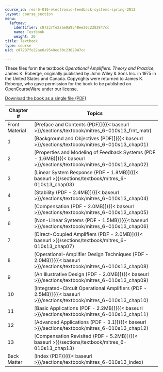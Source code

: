 ```yaml
---
course_id: res-6-010-electronic-feedback-systems-spring-2013
layout: course_section
menu:
  leftnav:
    identifier: c87237fe22ae0a9548ee30c2382847cc
    name: Textbook
    weight: 20
title: Textbook
type: course
uid: c87237fe22ae0a9548ee30c2382847cc

---
```


These files form the textbook _Operational Amplifiers: Theory and Practice_, James K. Roberge, originally published by John Wiley & Sons Inc. in 1975 in the United States and Canada. Copyrights were returned to James K. Roberge, who gave permission for the book to be published on OpenCourseWare under our [license](/terms/#cc).

[Download the book as a single file (PDF)](/ans7870/RES/RES.6-010/MITRES_6-010S13_comchaptrs.pdf)

| Chapter # | Topics |
| --- | --- |
| Front Material | [Preface and Contents (PDF)]({{< baseurl >}}/sections/textbook/mitres_6-010s13_frnt_matr) |
| 1 | [Background and Objectives (PDF)]({{< baseurl >}}/sections/textbook/mitres_6-010s13_chap01) |
| 2 | [Properties and Modeling of Feedback Systems (PDF - 1.6MB)]({{< baseurl >}}/sections/textbook/mitres_6-010s13_chap02) |
| 3 | [Linear System Response (PDF - 1.8MB)]({{< baseurl >}}/sections/textbook/mitres_6-010s13_chap03) |
| 4 | [Stability (PDF - 2.4MB)]({{< baseurl >}}/sections/textbook/mitres_6-010s13_chap04) |
| 5 | [Compensation (PDF - 2.0MB)]({{< baseurl >}}/sections/textbook/mitres_6-010s13_chap05) |
| 6 | [Non-Linear Systems (PDF - 1.5MB)]({{< baseurl >}}/sections/textbook/mitres_6-010s13_chap06) |
| 7 | [Direct-Coupled Amplifiers (PDF - 2.0MB)]({{< baseurl >}}/sections/textbook/mitres_6-010s13_chap07) |
| 8 | [Operational-Amplifier Design Techniques (PDF - 2.0MB)]({{< baseurl >}}/sections/textbook/mitres_6-010s13_chap08) |
| 9 | [An Illustrative Design (PDF - 2.0MB)]({{< baseurl >}}/sections/textbook/mitres_6-010s13_chap09) |
| 10 | [Integrated-Circuit Operational Amplifiers (PDF - 2.5MB)]({{< baseurl >}}/sections/textbook/mitres_6-010s13_chap10) |
| 11 | [Basic Applications (PDF - 2.2MB)]({{< baseurl >}}/sections/textbook/mitres_6-010s13_chap11) |
| 12 | [Advanced Applications (PDF - 3.1)]({{< baseurl >}}/sections/textbook/mitres_6-010s13_chap12) |
| 13 | [Compensation Revisited (PDF - 5.2MB)]({{< baseurl >}}/sections/textbook/mitres_6-010s13_chap13) |
| Back Matter | [Index (PDF)]({{< baseurl >}}/sections/textbook/mitres_6-010s13_index)